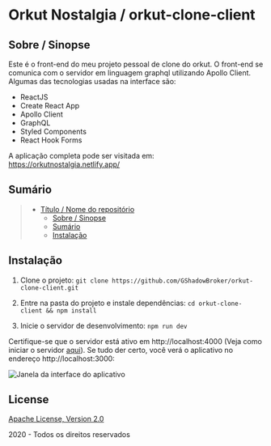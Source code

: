 # Orkut Nostalgia / orkut-clone-client

## Sobre / Sinopse

Este é o front-end do meu projeto pessoal de clone do orkut. O front-end se comunica com o servidor em linguagem graphql utilizando Apollo Client. Algumas das tecnologias usadas na interface são:

 - ReactJS
 - Create React App
 - Apollo Client
 - GraphQL
 - Styled Components
 - React Hook Forms

A aplicação completa pode ser visitada em: https://orkutnostalgia.netlify.app/

## Sumário

> * [Título / Nome do repositório](#título--nome-do-repositório)
>   * [Sobre / Sinopse](#sobre--sinopse)
>   * [Sumário](#sumario)
>   * [Instalação](#instalação)

## Instalação

 1. Clone o projeto: `git clone
    https://github.com/GShadowBroker/orkut-clone-client.git`
    
 2. Entre na pasta do projeto e instale dependências: `cd
    orkut-clone-client && npm install`

4. Inicie o servidor de desenvolvimento:
`npm run dev`

Certifique-se que o servidor está ativo em http://localhost:4000 (Veja como iniciar o servidor [aqui](https://github.com/GShadowBroker/orkut-clone-server)). Se tudo der certo, você verá o aplicativo no endereço http://localhost:3000:

![Janela da interface do aplicativo](https://i.imgur.com/UJJHAsc.png)

## License

[Apache License, Version 2.0](http://www.apache.org/licenses/LICENSE-2.0.html)

2020 - Todos os direitos reservados